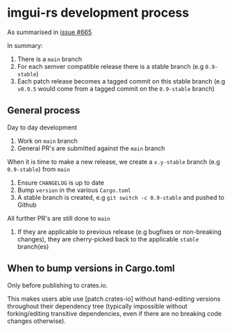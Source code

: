 # imgui-rs development process

As summarised in [issue #665](https://github.com/imgui-rs/imgui-rs/issues/665)

In summary:

1. There is a `main` branch
2. For each semver compatible release there is a stable branch (e.g `0.9-stable`)
3. Each patch release becomes a tagged commit on this stable branch (e.g `v0.9.5` would come from a tagged commit on the `0.9-stable` branch)

## General process

Day to day development

1. Work on `main` branch
2. General PR's are submitted against the `main` branch

When it is time to make a new release, we create a `x.y-stable` branch (e.g `0.9-stable`) from `main`

1. Ensure `CHANGELOG` is up to date
1. Bump `version` in the various `Cargo.toml`
2. A stable branch is created, e.g `git switch -c 0.9-stable` and pushed to Github

All further PR's are still done to `main`

1. If they are applicable to previous release (e.g bugfixes or non-breaking changes), they are cherry-picked back to the applicable `stable` branch(es)

## When to bump versions in Cargo.toml

Only before publishing to crates.io.

This makes users able use [patch.crates-io] without hand-editing versions throughout their dependency tree (typically impossible without forking/editing transitive dependencies, even if there are no breaking code changes otherwise).
